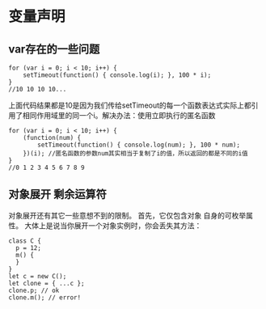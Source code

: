 # 变量声明
<ClientOnly><click></click></ClientOnly>

## var存在的一些问题
```
for (var i = 0; i < 10; i++) {
    setTimeout(function() { console.log(i); }, 100 * i);
}
//10 10 10 10...
```
上面代码结果都是10是因为我们传给setTimeout的每一个函数表达式实际上都引用了相同作用域里的同一个i。解决办法：使用立即执行的匿名函数
```
for (var i = 0; i < 10; i++) {
    (function(num) {
        setTimeout(function() { console.log(num); }, 100 * num);
    })(i); //匿名函数的参数num其实相当于复制了i的值，所以返回的都是不同的i值
}
//0 1 2 3 4 5 6 7 8 9 
```

## 对象展开 剩余运算符
对象展开还有其它一些意想不到的限制。 首先，它仅包含对象 自身的可枚举属性。 大体上是说当你展开一个对象实例时，你会丢失其方法：
```
class C {
  p = 12;
  m() {
  }
}
let c = new C();
let clone = { ...c };
clone.p; // ok
clone.m(); // error!
```